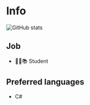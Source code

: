 # Info

![GitHub stats](https://github-readme-stats.vercel.app/api?username=pid011&show_icons=true&theme=dark)

## Job
- 👨‍💼📚 Student

## Preferred languages
- C#
